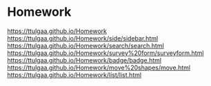 # Homework
https://ttulgaa.github.io/Homework
<br/>
https://ttulgaa.github.io/Homework/side/sidebar.html
<br/>
https://ttulgaa.github.io/Homework/search/search.html
<br/>
https://ttulgaa.github.io/Homework/survey%20form/surveyform.html
<br/>
https://ttulgaa.github.io/Homework/badge/badge.html
<br/>
https://ttulgaa.github.io/Homework/move%20shapes/move.html
<br/>
https://ttulgaa.github.io/Homework/list/list.html

